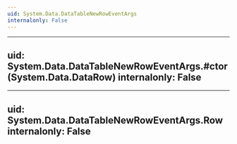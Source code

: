 ```yaml
---
uid: System.Data.DataTableNewRowEventArgs
internalonly: False
---
```


---
uid: System.Data.DataTableNewRowEventArgs.#ctor(System.Data.DataRow)
internalonly: False
---

---
uid: System.Data.DataTableNewRowEventArgs.Row
internalonly: False
---
